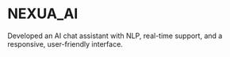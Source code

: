 # NEXUA_AI
Developed an AI chat assistant with NLP, real-time support, and a responsive, user-friendly interface.
